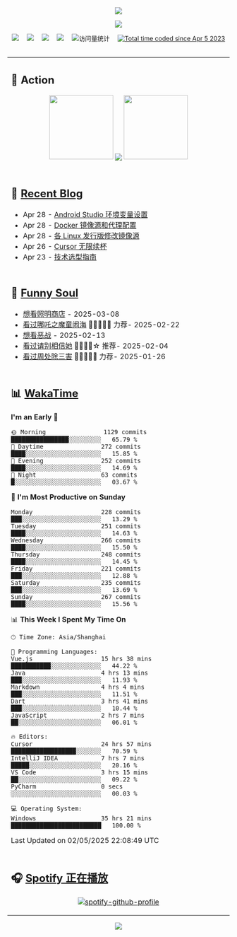 <div align="center">

<img src="https://capsule-render.vercel.app/api?type=waving&color=timeGradient&height=300&&section=header&text=HI%20THERE!&fontSize=90&fontAlign=50&fontAlignY=30&desc=I%E2%80%99m%20@LI%20SIR%20%F0%9F%91%8B&descAlign=50&descSize=30&descAlignY=60&animation=twinkling" />

<div align="center">

  <!-- knock code pictures 敲代码的图片 -->
  <img order-radius="100px" src="https://img.lisir.me/image/my/001.gif"><br>

  <!-- profile logo 个人资料徽标 -->
  <div align="center">
    <a href="https://lisir.me/" title="点击跳转"><img src="https://img.shields.io/badge/Blog-%E4%B8%AA%E4%BA%BA%E5%8D%9A%E5%AE%A2-red"></a>&emsp;
    <a href="https://photo.lisir.me/" title="点击跳转"><img src="https://img.shields.io/badge/Photo-%E6%97%B6%E5%85%89%E7%9B%B8%E5%86%8C-blue"></a>&emsp;
    <a href="https://cloud.lisir.me/" title="点击跳转"><img src="https://img.shields.io/badge/Cloud%20Disk-%E6%88%91%E7%9A%84%E4%BA%91%E7%9B%98-green"></a>&emsp;
    <a href="https://nz.lisir.me/" title="点击跳转"><img src="https://img.shields.io/badge/%E5%93%AA%E5%90%92-%E7%9B%91%E6%8E%A7%E9%9D%A2%E6%9D%BF-blueviolet"></a>&emsp;
    <!-- visitor -->
    <img src="https://komarev.com/ghpvc/?username=wkwbk&label=Views&color=orange&style=flat" alt="访问量统计" />&emsp;
    <a href="https://wakatime.com/@2237354f-824a-4472-ae76-c1eca96c8908"><img src="https://wakatime.com/badge/user/2237354f-824a-4472-ae76-c1eca96c8908.svg" alt="Total time coded since Apr 5 2023" /></a>
  </div>

</div>

<br>

<div align="center">

<table>

<tr><td>

## 🚀 Action

<!-- github-readme-streak-stats 连续提交代码天数记录 -->
<div align="center">
  <img width="145" src="https://img.lisir.me/image/my/002.png">
  <img align="center" src="https://github-readme-stats.vercel.app/api?username=wkwbk&show_icons=true&theme=transparent">
  <img width="145" src="https://img.lisir.me/image/my/001.png">
</div>

<br>

</td></tr>

<tr><td>

<!-- 近期博客 -->
## 📃 [Recent Blog](https://lisir.me/)

<!-- feed start -->
- Apr 28 - [Android Studio 环境变量设置](https://lisir.me/Stack/Android-Studio-环境变量设置)
- Apr 28 - [Docker 镜像源和代理配置](https://lisir.me/Notes/Sys/Docker/01.Docker-镜像源和代理配置)
- Apr 28 - [各 Linux 发行版修改镜像源](https://lisir.me/Notes/Sys/Linux/01.各-Linux-发行版修改镜像源)
- Apr 26 - [Cursor 无限续杯](https://lisir.me/Notes/AI/Cursor/02.Cursor-无限续杯)
- Apr 23 - [技术选型指南](https://lisir.me/Stack/00.技术选型指南)
<!-- feed end -->

</td></tr>

<tr><td>

<!-- 豆瓣 -->
## 🤾 [Funny Soul](https://movie.douban.com/people/li778057151)

<!-- START_SECTION:douban -->
* <a href='https://movie.douban.com/subject/36318331/' target='_blank'>想看照明商店</a> - 2025-03-08
* <a href='https://movie.douban.com/subject/34780991/' target='_blank'>看过哪吒之魔童闹海</a> 🌟🌟🌟🌟🌟 力荐- 2025-02-22
* <a href='https://movie.douban.com/subject/10604851/' target='_blank'>想看恶战</a> - 2025-02-13
* <a href='https://movie.douban.com/subject/35295017/' target='_blank'>看过请别相信她</a> 🌟🌟🌟🌟☆ 推荐- 2025-02-04
* <a href='https://movie.douban.com/subject/36151692/' target='_blank'>看过周处除三害</a> 🌟🌟🌟🌟🌟 力荐- 2025-01-26
<!-- END_SECTION:douban -->

</td></tr>

<tr><td>

<!-- wakatime 统计 -->
## 📊 [WakaTime](https://wakatime.com/@wkwbk)

<!--START_SECTION:waka-->
**I'm an Early 🐤** 

```text
🌞 Morning                1129 commits        ████████████████░░░░░░░░░   65.79 % 
🌆 Daytime                272 commits         ████░░░░░░░░░░░░░░░░░░░░░   15.85 % 
🌃 Evening                252 commits         ████░░░░░░░░░░░░░░░░░░░░░   14.69 % 
🌙 Night                  63 commits          █░░░░░░░░░░░░░░░░░░░░░░░░   03.67 % 
```
📅 **I'm Most Productive on Sunday** 

```text
Monday                   228 commits         ███░░░░░░░░░░░░░░░░░░░░░░   13.29 % 
Tuesday                  251 commits         ████░░░░░░░░░░░░░░░░░░░░░   14.63 % 
Wednesday                266 commits         ████░░░░░░░░░░░░░░░░░░░░░   15.50 % 
Thursday                 248 commits         ████░░░░░░░░░░░░░░░░░░░░░   14.45 % 
Friday                   221 commits         ███░░░░░░░░░░░░░░░░░░░░░░   12.88 % 
Saturday                 235 commits         ███░░░░░░░░░░░░░░░░░░░░░░   13.69 % 
Sunday                   267 commits         ████░░░░░░░░░░░░░░░░░░░░░   15.56 % 
```


📊 **This Week I Spent My Time On** 

```text
🕑︎ Time Zone: Asia/Shanghai

💬 Programming Languages: 
Vue.js                   15 hrs 38 mins      ███████████░░░░░░░░░░░░░░   44.22 % 
Java                     4 hrs 13 mins       ███░░░░░░░░░░░░░░░░░░░░░░   11.93 % 
Markdown                 4 hrs 4 mins        ███░░░░░░░░░░░░░░░░░░░░░░   11.51 % 
Dart                     3 hrs 41 mins       ███░░░░░░░░░░░░░░░░░░░░░░   10.44 % 
JavaScript               2 hrs 7 mins        ██░░░░░░░░░░░░░░░░░░░░░░░   06.01 % 

🔥 Editors: 
Cursor                   24 hrs 57 mins      ██████████████████░░░░░░░   70.59 % 
IntelliJ IDEA            7 hrs 7 mins        █████░░░░░░░░░░░░░░░░░░░░   20.16 % 
VS Code                  3 hrs 15 mins       ██░░░░░░░░░░░░░░░░░░░░░░░   09.22 % 
PyCharm                  0 secs              ░░░░░░░░░░░░░░░░░░░░░░░░░   00.03 % 

💻 Operating System: 
Windows                  35 hrs 21 mins      █████████████████████████   100.00 % 
```


 Last Updated on 02/05/2025 22:08:49 UTC
<!--END_SECTION:waka-->

</td></tr>

<tr><td>

## 🎧 [Spotify 正在播放](https://open.spotify.com/user/31s4ftvnfnus65uynvxmxu7rkfom)

<div align="center">

  [![spotify-github-profile](https://spotify-github-profile.kittinanx.com/api/view?uid=31s4ftvnfnus65uynvxmxu7rkfom&cover_image=true&theme=default&show_offline=true&background_color=121212&interchange=true&bar_color_cover=true)](https://spotify-github-profile.kittinanx.com/api/view?uid=31s4ftvnfnus65uynvxmxu7rkfom&redirect=true)

</div>

</td></tr>

</table>

</div>

<img src="https://capsule-render.vercel.app/api?type=waving&color=timeGradient&height=300&&section=footer&text=THE%20END!&fontSize=90&fontAlign=50&fontAlignY=70&desc=Hope%20your%20program%20is%20bug-free!&descAlign=50&descSize=30&descAlignY=40&animation=twinkling" />

</div>
